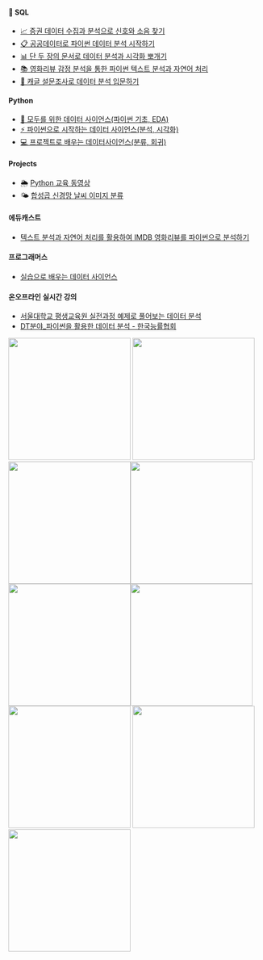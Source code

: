 

#### 🌱 SQL

* [📈 증권 데이터 수집과 분석으로 신호와 소음 찾기](https://github.com/corazzon/finance-data-analysis)
* [📋 공공데이터로 파이썬 데이터 분석 시작하기](https://github.com/corazzon/open-data-analysis-basic)
* [📊 단 두 장의 문서로 데이터 분석과 시각화 뽀개기](https://github.com/corazzon/cracking-the-pandas-cheat-sheet)
* [📚 영화리뷰 감정 분석을 통한 파이썬 텍스트 분석과 자연어 처리](https://bit.ly/inflearn-nlp-tutorial)
* [📑 캐글 설문조사로 데이터 분석 입문하기](http://bit.ly/inflearn-kaggle-survey-2020)
 
#### Python
* [🐍 모두를 위한 데이터 사이언스(파이썬 기초, EDA)](https://github.com/corazzon/boostcourse-ds-basic)
* [⚡️ 파이썬으로 시작하는 데이터 사이언스(분석, 시각화)](https://github.com/corazzon/boostcourse-ds-510)
* [💻 프로젝트로 배우는 데이터사이언스(분류, 회귀)](https://github.com/corazzon/boostcourse-ds-511)
 
#### Projects
* 🌦 [Python 교육 동영상](https://github.com/corazzon/kma-weather-python)
* 🌤 [합성곱 신경망 날씨 이미지 분류](https://github.com/corazzon/kma-weather-image)

#### 에듀캐스트
* [텍스트 분석과 자연어 처리를 활용하여 IMDB 영화리뷰를 파이썬으로 분석하기](https://educast.com/course/data-science/LT91)

#### 프로그래머스
* [실습으로 배우는 데이터 사이언스](https://programmers.co.kr/learn/courses/21)

#### 온오프라인 실시간 강의
* [서울대학교 평생교육원 실전과정 예제로 풀어보는 데이터 분석](https://snui.snu.ac.kr/el/course/course_info_form.acl?COURSE_SEQ=269&LECTURE_SEQ=427)
* [DT분야_파이썬을 활용한 데이터 분석 - 한국능률협회](http://www.kma.or.kr/usrs/eduRegMgnt/eduRegInfoDetailForm.do?p_usrid=&p_bbs_id=&p_pst_id=&p_edutype_cd=001&p_crscd=&p_crsseq_id=112879&p_month=&p_return=MENU&CRSCD=&CRSSEQ_ID=112879&p_hmpgcd=30&p_device=P&mkey=35497)

<a href="https://github.com/corazzon/finance-data-analysis"><img src="https://cdn.inflearn.com/public/courses/326383/cover/4c038b06-8afa-4ae8-b14a-5ed22cfabce0/326383-eng.png" width=242></a>
<a href="https://github.com/corazzon/open-data-analysis-basic"><img src="https://cdn.inflearn.com/public/courses/286688/course_cover/b08e32cb-597e-4af8-9f13-fd4b0562e4fb/pje-public-data-analysis-eng-2.png" width=242></a>
<a href="http://bit.ly/inflearn-kaggle-survey-2020" style="float:left"><img src="https://cdn.inflearn.com/public/courses/326366/cover/972de19c-79c3-4f2f-a4d4-472f301127f9" width=242></a>
<a href="https://github.com/corazzon/cracking-the-pandas-cheat-sheet" style="float:left"><img src="https://cdn.inflearn.com/public/courses/324030/course_cover/159651c0-3994-463b-8ece-be3b4c52709c/pandas_bje.png" width=242></a>
<a href="https://bit.ly/inflearn-nlp-tutorial" style="float:left"><img src="https://cdn.inflearn.com/wp-content/uploads/review_analysis.jpg" width=242></a>
<a href="https://github.com/corazzon/kma-weather-python"><img src="https://i.imgur.com/r1PBGNm.png" width=242></a>
<a href="https://github.com/corazzon/boostcourse-ds-510"><img src="https://i.imgur.com/WAF18lg.png" width=242></a>
<a href="https://github.com/corazzon/boostcourse-ds-511"><img src="https://i.imgur.com/viyRb9a.png" width=242></a>
<a href="https://programmers.co.kr/learn/courses/21"><img src="https://s3.ap-northeast-2.amazonaws.com/grepp-cloudfront/programmers_imgs/learn/thumb-course-datascience.jpg" width=242></a>



<!---
hyuuunn/hyuuunn is a ✨ special ✨ repository because its `README.md` (this file) appears on your GitHub profile.
You can click the Preview link to take a look at your changes.

Here are some ideas to get you started:

- 👋 Hi, I’m @hyuuunn
- 👀 I’m interested in ...
- 🔭 I’m currently working on ...
- 🌱 I’m currently learning ...
- 💞️👯 I’m looking to collaborate on ...
- 🤔 I’m looking for help with ...
- 📫 How to reach me ...00
- 💬 Ask me about ...
- 😄 Pronouns: ...
- ⚡ Fun fact: ...

--->
